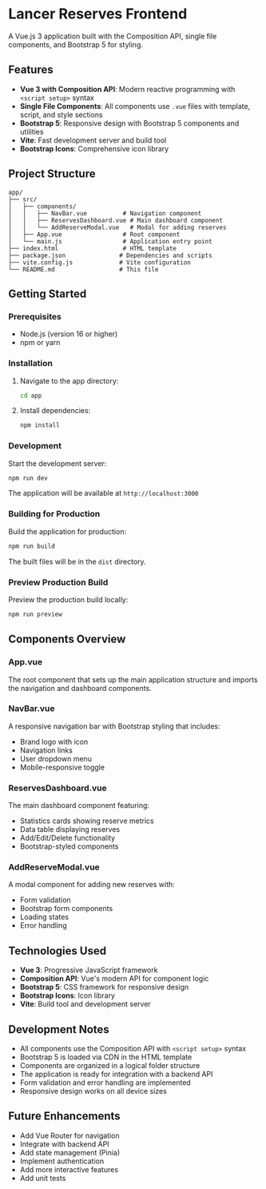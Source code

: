 # Lancer Reserves Frontend

A Vue.js 3 application built with the Composition API, single file components, and Bootstrap 5 for styling.

## Features

- **Vue 3 with Composition API**: Modern reactive programming with `<script setup>` syntax
- **Single File Components**: All components use `.vue` files with template, script, and style sections
- **Bootstrap 5**: Responsive design with Bootstrap 5 components and utilities
- **Vite**: Fast development server and build tool
- **Bootstrap Icons**: Comprehensive icon library

## Project Structure

```
app/
├── src/
│   ├── components/
│   │   ├── NavBar.vue          # Navigation component
│   │   ├── ReservesDashboard.vue # Main dashboard component
│   │   └── AddReserveModal.vue   # Modal for adding reserves
│   ├── App.vue                 # Root component
│   └── main.js                 # Application entry point
├── index.html                  # HTML template
├── package.json               # Dependencies and scripts
├── vite.config.js             # Vite configuration
└── README.md                  # This file
```

## Getting Started

### Prerequisites

- Node.js (version 16 or higher)
- npm or yarn

### Installation

1. Navigate to the app directory:
   ```bash
   cd app
   ```

2. Install dependencies:
   ```bash
   npm install
   ```

### Development

Start the development server:
```bash
npm run dev
```

The application will be available at `http://localhost:3000`

### Building for Production

Build the application for production:
```bash
npm run build
```

The built files will be in the `dist` directory.

### Preview Production Build

Preview the production build locally:
```bash
npm run preview
```

## Components Overview

### App.vue
The root component that sets up the main application structure and imports the navigation and dashboard components.

### NavBar.vue
A responsive navigation bar with Bootstrap styling that includes:
- Brand logo with icon
- Navigation links
- User dropdown menu
- Mobile-responsive toggle

### ReservesDashboard.vue
The main dashboard component featuring:
- Statistics cards showing reserve metrics
- Data table displaying reserves
- Add/Edit/Delete functionality
- Bootstrap-styled components

### AddReserveModal.vue
A modal component for adding new reserves with:
- Form validation
- Bootstrap form components
- Loading states
- Error handling

## Technologies Used

- **Vue 3**: Progressive JavaScript framework
- **Composition API**: Vue's modern API for component logic
- **Bootstrap 5**: CSS framework for responsive design
- **Bootstrap Icons**: Icon library
- **Vite**: Build tool and development server

## Development Notes

- All components use the Composition API with `<script setup>` syntax
- Bootstrap 5 is loaded via CDN in the HTML template
- Components are organized in a logical folder structure
- The application is ready for integration with a backend API
- Form validation and error handling are implemented
- Responsive design works on all device sizes

## Future Enhancements

- Add Vue Router for navigation
- Integrate with backend API
- Add state management (Pinia)
- Implement authentication
- Add more interactive features
- Add unit tests
